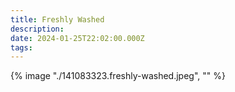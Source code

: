 ```yaml
---
title: Freshly Washed
description: 
date: 2024-01-25T22:02:00.000Z
tags: 
---
```

{% image "./141083323.freshly-washed.jpeg", "" %}